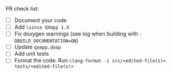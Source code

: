 PR check list:
- [ ] Document your code
- [ ] Add `\since QXmpp 1.X`
- [ ] Fix doxygen warnings (see log when building with `-DBUILD_DOCUMENTATION=ON`)
- [ ] Update `qxmpp.doap`
- [ ] Add unit tests
- [ ] Format the code: Run `clang-format -i src/<edited-file(s)> tests/<edited-file(s)>`

<!--
Points should be checked when they're done. They should also be checked when no
changes were required.
-->
